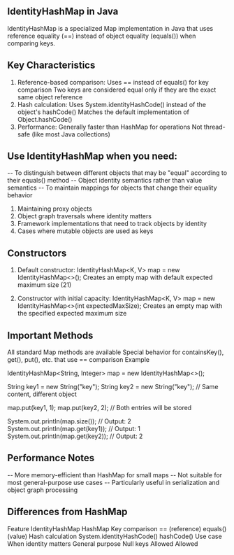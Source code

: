 ## IdentityHashMap in Java
   IdentityHashMap is a specialized Map implementation in Java that uses reference equality (==) instead of object 
   equality (equals()) when comparing keys.

## Key Characteristics

1. Reference-based comparison:
   Uses == instead of equals() for key comparison
   Two keys are considered equal only if they are the exact same object reference
2. Hash calculation:
   Uses System.identityHashCode() instead of the object's hashCode()
   Matches the default implementation of Object.hashCode()
3. Performance:
   Generally faster than HashMap for operations
   Not thread-safe (like most Java collections)


## Use IdentityHashMap when you need:
-- To distinguish between different objects that may be "equal" according to their equals() method
-- Object identity semantics rather than value semantics
-- To maintain mappings for objects that change their equality behavior


1. Maintaining proxy objects
2. Object graph traversals where identity matters
3. Framework implementations that need to track objects by identity
4. Cases where mutable objects are used as keys

## Constructors

1. Default constructor:
   IdentityHashMap<K, V> map = new IdentityHashMap<>();
   Creates an empty map with default expected maximum size (21)

2. Constructor with initial capacity:
   IdentityHashMap<K, V> map = new IdentityHashMap<>(int expectedMaxSize);
   Creates an empty map with the specified expected maximum size

## Important Methods

All standard Map methods are available
Special behavior for containsKey(), get(), put(), etc. that use == comparison
Example

IdentityHashMap<String, Integer> map = new IdentityHashMap<>();

String key1 = new String("key");
String key2 = new String("key"); // Same content, different object

map.put(key1, 1);
map.put(key2, 2); // Both entries will be stored

System.out.println(map.size()); // Output: 2
System.out.println(map.get(key1)); // Output: 1
System.out.println(map.get(key2)); // Output: 2

## Performance Notes

-- More memory-efficient than HashMap for small maps
-- Not suitable for most general-purpose use cases
-- Particularly useful in serialization and object graph processing

## Differences from HashMap

Feature	                IdentityHashMap             	HashMap
Key comparison	        == (reference)	                equals() (value)
Hash calculation	    System.identityHashCode()	    hashCode()
Use case	            When identity matters	        General purpose
Null keys	            Allowed	                        Allowed

